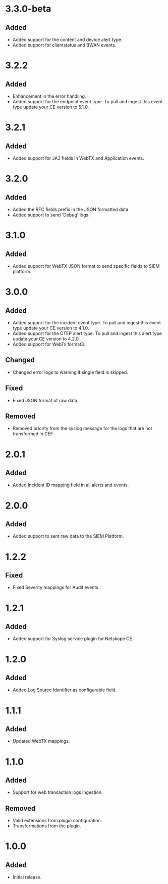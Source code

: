 # 3.3.0-beta
## Added
- Added support for the content and device alert type. 
- Added support for clientstatus and BWAN events.

# 3.2.2
## Added
- Enhancement in the error handling.
- Added support for the endpoint event type. To pull and ingest this event type update your CE version to 5.1.0.

# 3.2.1
## Added
- Added support for JA3 fields in WebTX and Application events.

# 3.2.0
## Added
- Added the RFC fields prefix in the JSON formatted data.
- Added support to send 'Debug' logs.

# 3.1.0
## Added
- Added support for WebTX JSON format to send specific fields to SIEM platform.

# 3.0.0
## Added
- Added support for the incident event type. To pull and ingest this event type update your CE version to 4.1.0.
- Added support for the CTEP alert type. To pull and ingest this alert type update your CE version to 4.2.0.
- Added support for WebTx format3.
## Changed
- Changed error logs to warning if single field is skipped.
## Fixed
- Fixed JSON format of raw data.
## Removed
- Removed priority from the syslog message for the logs that are not transformed in CEF.

# 2.0.1
## Added
- Added Incident ID mapping field in all alerts and events.

# 2.0.0
## Added
- Added support to sent raw data to the SIEM Platform.

# 1.2.2
## Fixed
- Fixed Severity mappings for Audit events.

# 1.2.1
## Added
- Added support for Syslog service plugin for Netskope CE.

# 1.2.0
## Added
- Added Log Source Identifier as configurable field.

# 1.1.1
## Added
- Updated WebTX mappings.

# 1.1.0
## Added
- Support for web transaction logs ingestion.
## Removed
- Valid extensions from plugin configuration.
- Transformations from the plugin.

# 1.0.0
## Added
- Initial release.
